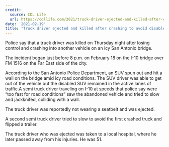 ```yaml
---
credit:
  source: CDL Life
  url: https://cdllife.com/2021/truck-driver-ejected-and-killed-after-crashing-into-abandoned-suv-on-texas-bridge/
date: '2021-02-19'
title: "Truck driver ejected and killed after crashing to avoid disabled SUV on Texas bridge"
---
```

Police say that a truck driver was killed on Thursday night after losing control and crashing into another vehicle on an icy San Antonio bridge.

The incident began just before 8 p.m. on February 18 on the I-10 bridge over FM 1516 on the Far East side of the city.

According to the San Antonio Police Department, an SUV spun out and hit a wall on the bridge amid icy road conditions. The SUV driver was able to get out of the vehicle but the disabled SUV remained in the active lanes of traffic.A semi truck driver traveling on I-10 at speeds that police say were “too fast for road conditions” saw the abandoned vehicle and tried to slow and jackknifed, colliding with a wall.

The truck driver was reportedly not wearing a seatbelt and was ejected.

A second semi truck driver tried to slow to avoid the first crashed truck and flipped a trailer.

The truck driver who was ejected was taken to a local hospital, where he later passed away from his injuries. He was 51.

